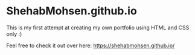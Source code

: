 # ShehabMohsen.github.io

This is my first attempt at creating my own portfolio using HTML and CSS only :)

Feel free to check it out over here: https://shehabmohsen.github.io/
